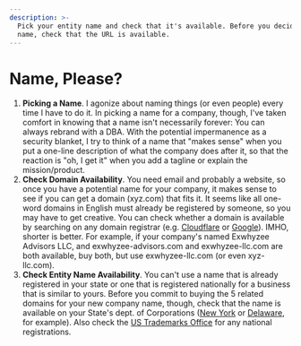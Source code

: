 ```yaml
---
description: >-
  Pick your entity name and check that it's available. Before you decide on the
  name, check that the URL is available.
---
```


# Name, Please?

1. **Picking a Name**. I agonize about naming things (or even people) every time I have to do it. In picking a name for a company, though, I've taken comfort in knowing that a name isn't necessarily forever: You can always rebrand with a DBA. With the potential impermanence as a security blanket, I try to think of a name that "makes sense" when you put a one-line description of what the company does after it, so that the reaction is "oh, I get it" when you add a tagline or explain the mission/product.
2. **Check Domain Availability**. You need email and probably a website, so once you have a potential name for your company, it makes sense to see if you can get a domain (xyz.com) that fits it. It seems like all one-word domains in English must already be registered by someone, so you may have to get creative. You can check whether a domain is available by searching on any domain registrar (e.g. [Cloudflare](https://www.cloudflare.com/products/registrar/) or [Google](https://domains.google)). IMHO, shorter is better. For example, if your company's named Exwhyzee Advisors LLC, and exwhyzee-advisors.com and exwhyzee-llc.com are both available, buy both, but use exwhyzee-llc.com (or even xyz-llc.com).
3. **Check Entity Name Availability**. You can't use a name that is already registered in your state or one that is registered nationally for a business that is similar to yours. Before you commit to buying the 5 related domains for your new company name, though, check that the name is available on your State's dept. of Corporations ([New York](https://appext20.dos.ny.gov/corp\_public/corpsearch.entity\_search\_entry) or [Delaware](https://icis.corp.delaware.gov/Ecorp/EntitySearch/NameSearch.aspx), for example). Also check the [US Trademarks Office](https://tmsearch.uspto.gov) for any national registrations.
